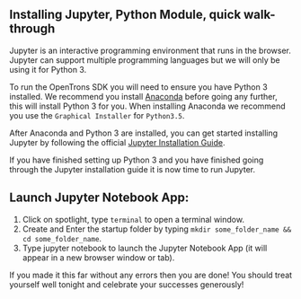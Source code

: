## Installing Jupyter, Python Module, quick walk-through

Jupyter is an interactive programming environment that runs in the browser. Jupyter can support multiple programming languages but we will only be using it for Python 3.

To run the OpenTrons SDK you will need to ensure you have Python 3 installed. We recommend you install [Anaconda](https://www.continuum.io/downloads) before going any further, this will install Python 3 for you. When installing Anaconda we recommend you use the `Graphical Installer` for `Python3.5`.

After Anaconda and Python 3 are installed, you can get started installing Jupyter by following the official [Jupyter Installation Guide](http://jupyter.readthedocs.io/en/latest/install.html).

If you have finished setting up Python 3 and you have finished going through the Jupyter installation guide it is now time to run Jupyter.


## Launch Jupyter Notebook App:

1. Click on spotlight, type `terminal` to open a terminal window.
2. Create and Enter the startup folder by typing `mkdir some_folder_name && cd some_folder_name`.
3. Type jupyter notebook to launch the Jupyter Notebook App (it will appear in a new browser window or tab).

If you made it this far without any errors then you are done! You should treat yourself well tonight and celebrate your successes generously!
